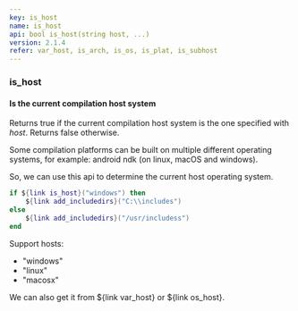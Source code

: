 ```yaml
---
key: is_host
name: is_host
api: bool is_host(string host, ...)
version: 2.1.4
refer: var_host, is_arch, is_os, is_plat, is_subhost
---
```


### is_host

#### Is the current compilation host system

Returns true if the current compilation host system is the one specified with *host*. Returns false otherwise.

Some compilation platforms can be built on multiple different operating systems, for example: android ndk (on linux, macOS and windows).

So, we can use this api to determine the current host operating system.

```lua
if ${link is_host}("windows") then
    ${link add_includedirs}("C:\\includes")
else
    ${link add_includedirs}("/usr/includess")
end
```

Support hosts:

* "windows"
* "linux"
* "macosx"

We can also get it from ${link var_host} or ${link os_host}.
